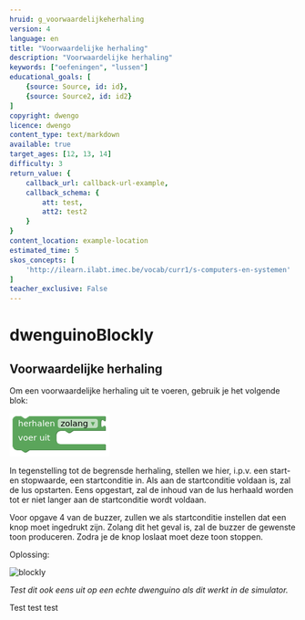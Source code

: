 ```yaml
---
hruid: g_voorwaardelijkeherhaling
version: 4
language: en
title: "Voorwaardelijke herhaling"
description: "Voorwaardelijke herhaling"
keywords: ["oefeningen", "lussen"]
educational_goals: [
    {source: Source, id: id}, 
    {source: Source2, id: id2}
]
copyright: dwengo
licence: dwengo
content_type: text/markdown
available: true
target_ages: [12, 13, 14]
difficulty: 3
return_value: {
    callback_url: callback-url-example,
    callback_schema: {
        att: test,
        att2: test2
    }
}
content_location: example-location
estimated_time: 5
skos_concepts: [
    'http://ilearn.ilabt.imec.be/vocab/curr1/s-computers-en-systemen'
]
teacher_exclusive: False
---
```

# dwenguinoBlockly
## Voorwaardelijke herhaling

Om een voorwaardelijke herhaling uit te voeren, gebruik je het volgende blok:  

![](embed/vh.png "Voorwaardelijke herhaling")  

In tegenstelling tot de begrensde herhaling, stellen we hier, i.p.v. een start- en stopwaarde, een startconditie in. Als aan de startconditie voldaan is, zal de lus opstarten. Eens opgestart, zal de inhoud van de lus herhaald worden tot er niet langer aan de startconditie wordt voldaan.

Voor opgave 4 van de buzzer, zullen we als startconditie instellen dat een knop moet ingedrukt zijn. Zolang dit het geval is, zal de buzzer de gewenste toon produceren. Zodra je de knop loslaat moet deze toon stoppen.

Oplossing:

![blockly](@learning-object/zoemer_m4/nl/3)  

*Test dit ook eens uit op een echte dwenguino als dit werkt in de simulator.*

Test test test